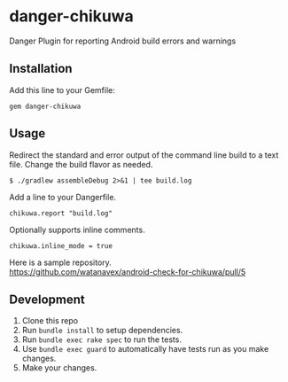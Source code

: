 # danger-chikuwa

Danger Plugin for reporting Android build errors and warnings

## Installation

Add this line to your Gemfile:

```
gem danger-chikuwa
```

## Usage

Redirect the standard and error output of the command line build to a text file.
Change the build flavor as needed.

```
$ ./gradlew assembleDebug 2>&1 | tee build.log
```

Add a line to your Dangerfile.

```
chikuwa.report "build.log"
```

Optionally supports inline comments.

```
chikuwa.inline_mode = true
```

Here is a sample repository.  
https://github.com/watanavex/android-check-for-chikuwa/pull/5

## Development

1. Clone this repo
2. Run `bundle install` to setup dependencies.
3. Run `bundle exec rake spec` to run the tests.
4. Use `bundle exec guard` to automatically have tests run as you make changes.
5. Make your changes.
